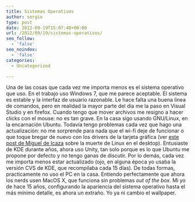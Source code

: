 ```yaml
---
title: Sistemas Operativos
author: sergio
type: post
date: 2012-09-19T15:07:40+00:00
url: /2012/09/19/sistemas-operativos/
seo_follow:
  - 'false'
seo_noindex:
  - 'false'
categories:
  - Uncategorized

---
```

Una de las cosas que cada vez me importa menos es el sistema operativo que uso. En el trabajo uso Windows 7, que me parece aceptable. El sistema es estable y la interfaz de usuario razonable. Le hace falta una buena linea de comandos, pero en realidad la mayor parte del día me la paso en Visual Studio y en firefox. Cuando tengo que mover archivos me resigno a hacer clicks con el mouse: no es tan grave. En la casa sigo usando GNU/Linux, en la encarnación Ubuntu. Todavía tengo problemas cada vez que hago una actualización: no me sorprende para nada que el wi-fi deje de funcionar o que toque bregar de nuevo con los drivers de la tarjeta gráfica (ver [este post de Miguel de Icaza][1] sobre la muerte de Linux en el desktop). Entusiaste de KDE durante años, ahora uso Unity, tan solo porque es lo que Ubuntu me propone por defecto y no tengo ganas de discutir. Por lo demás, cada vez me importa menos estar actualizado (ojo, en alguna época yo usaba la versión CVS de KDE, que recompilaba cada 15 días). De todas formas, practicamente no uso el PC en la casa. Entiendo perfectamente que ahora los nerds usen MacOS X, que funciona sin problemas _out of the box_. Mi yo de hace 15 años, configurando la apariencia del sistema operativo hasta el más mínimo detalle, es ahora un extraño. Yo ya ni cambio el wallpaper.

 [1]: http://tirania.org/blog/archive/2012/Aug-29.html